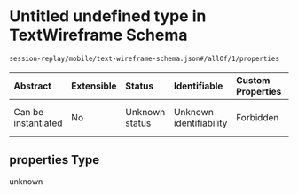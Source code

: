 # Untitled undefined type in TextWireframe Schema

```txt
session-replay/mobile/text-wireframe-schema.json#/allOf/1/properties
```



| Abstract            | Extensible | Status         | Identifiable            | Custom Properties | Additional Properties | Access Restrictions | Defined In                                                                                                     |
| :------------------ | :--------- | :------------- | :---------------------- | :---------------- | :-------------------- | :------------------ | :------------------------------------------------------------------------------------------------------------- |
| Can be instantiated | No         | Unknown status | Unknown identifiability | Forbidden         | Allowed               | none                | [text-wireframe-schema.json\*](../out/session-replay/mobile/text-wireframe-schema.json "open original schema") |

## properties Type

unknown
